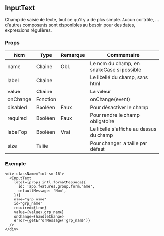 ## InputText

Champ de saisie de texte, tout ce qu'il y a de plus simple. Aucun contrôle, ... d'autres composants sont disponibles au besoin pour des dates, expressions régulières.

### Props

| Nom       | Type     | Remarque   | Commentaire                               |
|-----------|----------|------------|-------------------------------------------|
| name      | Chaine   | Obl.       | Le nom du champ, en snakeCase si possible |
| label     | Chaine   |            | Le libellé du champ, sans html            |
| value     | Chaine   |            | La valeur                                 |
| onChange  | Fonction |            | onChange(event)                           |
| disabled  | Booléen  | Faux       | Pour désactiver le champ                  |
| required  | Booléen  | Faux       | Pour rendre le champ obligatoire          |
| labelTop  | Booléen  | Vrai       | Le libellé s'affiche au dessus du champ   |
| size      | Taille   |            | Pour changer la taille par défaut         |

### Exemple

```
<div className="col-sm-16">
  <InputText
    label={props.intl.formatMessage({
      id: 'app.features.group.form.name',
      defaultMessage: 'Nom',
    })}
    name="grp_name"
    id="grp_name"
    required={true}
    value={values.grp_name}
    onChange={handleChange}
    error={getErrorMessage('grp_name')}
  />
</div>
```
